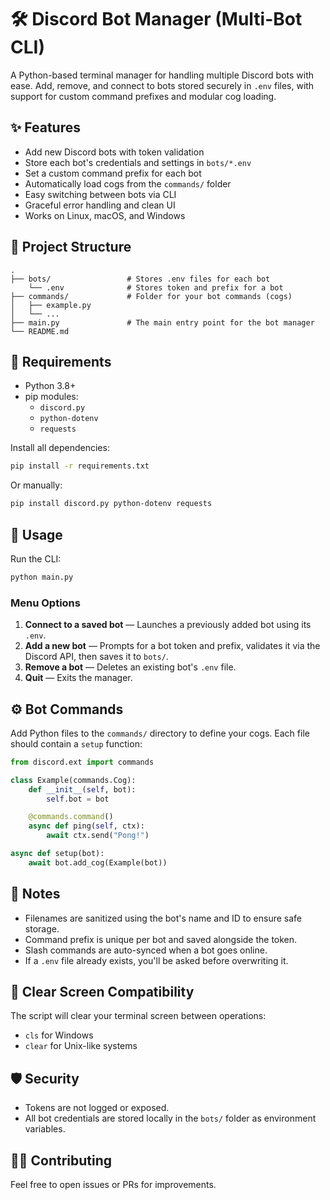# 🛠️ Discord Bot Manager (Multi-Bot CLI)

A Python-based terminal manager for handling multiple Discord bots with ease. Add, remove, and connect to bots stored securely in `.env` files, with support for custom command prefixes and modular cog loading.

## ✨ Features

- Add new Discord bots with token validation
- Store each bot's credentials and settings in `bots/*.env`
- Set a custom command prefix for each bot
- Automatically load cogs from the `commands/` folder
- Easy switching between bots via CLI
- Graceful error handling and clean UI
- Works on Linux, macOS, and Windows

## 📁 Project Structure

```
.
├── bots/                 # Stores .env files for each bot
    └── .env              # Stores token and prefix for a bot
├── commands/             # Folder for your bot commands (cogs)
│   ├── example.py
│   └── ...
├── main.py               # The main entry point for the bot manager
└── README.md
```

## 🧪 Requirements

- Python 3.8+
- pip modules:
  - `discord.py`
  - `python-dotenv`
  - `requests`

Install all dependencies:

```bash
pip install -r requirements.txt
```

Or manually:

```bash
pip install discord.py python-dotenv requests
```

## 🚀 Usage

Run the CLI:

```bash
python main.py
```

### Menu Options

1. **Connect to a saved bot** — Launches a previously added bot using its `.env`.
2. **Add a new bot** — Prompts for a bot token and prefix, validates it via the Discord API, then saves it to `bots/`.
3. **Remove a bot** — Deletes an existing bot's `.env` file.
4. **Quit** — Exits the manager.

## ⚙️ Bot Commands

Add Python files to the `commands/` directory to define your cogs. Each file should contain a `setup` function:

```python
from discord.ext import commands

class Example(commands.Cog):
    def __init__(self, bot):
        self.bot = bot

    @commands.command()
    async def ping(self, ctx):
        await ctx.send("Pong!")

async def setup(bot):
    await bot.add_cog(Example(bot))
```

## 📌 Notes

- Filenames are sanitized using the bot's name and ID to ensure safe storage.
- Command prefix is unique per bot and saved alongside the token.
- Slash commands are auto-synced when a bot goes online.
- If a `.env` file already exists, you'll be asked before overwriting it.

## 🧹 Clear Screen Compatibility

The script will clear your terminal screen between operations:
- `cls` for Windows
- `clear` for Unix-like systems

## 🛡️ Security

- Tokens are not logged or exposed.
- All bot credentials are stored locally in the `bots/` folder as environment variables.

## 🧑‍💻 Contributing

Feel free to open issues or PRs for improvements.